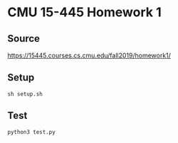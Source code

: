 CMU 15-445 Homework 1
=

## Source
https://15445.courses.cs.cmu.edu/fall2019/homework1/

## Setup
`sh setup.sh`

## Test
`python3 test.py`